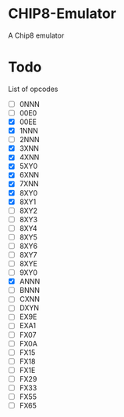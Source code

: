 # CHIP8-Emulator
A Chip8 emulator

# Todo
List of opcodes

- [ ] 0NNN
- [ ] 00E0
- [X] 00EE
- [X] 1NNN
- [ ] 2NNN
- [X] 3XNN
- [X] 4XNN
- [X] 5XY0
- [X] 6XNN
- [X] 7XNN
- [X] 8XY0
- [X] 8XY1
- [ ] 8XY2
- [ ] 8XY3
- [ ] 8XY4
- [ ] 8XY5
- [ ] 8XY6
- [ ] 8XY7
- [ ] 8XYE
- [ ] 9XY0
- [X] ANNN
- [ ] BNNN
- [ ] CXNN
- [ ] DXYN
- [ ] EX9E
- [ ] EXA1
- [ ] FX07
- [ ] FX0A
- [ ] FX15
- [ ] FX18
- [ ] FX1E
- [ ] FX29
- [ ] FX33
- [ ] FX55
- [ ] FX65